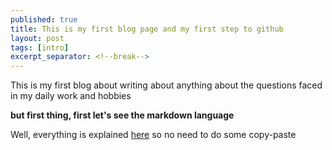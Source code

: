 ```yaml
---
published: true
title: This is my first blog page and my first step to github
layout: post
tags: [intro]
excerpt_separator: <!--break-->
---
```

This is my first blog about writing about anything about the questions faced in my daily work and hobbies

<!--break-->

**but first thing, first let's see the markdown language**

Well, everything is explained [here](https://sourceforge.net/p/tinypress/discussion/markdown_syntax#md_ex_pre) so no need to do some copy-paste


